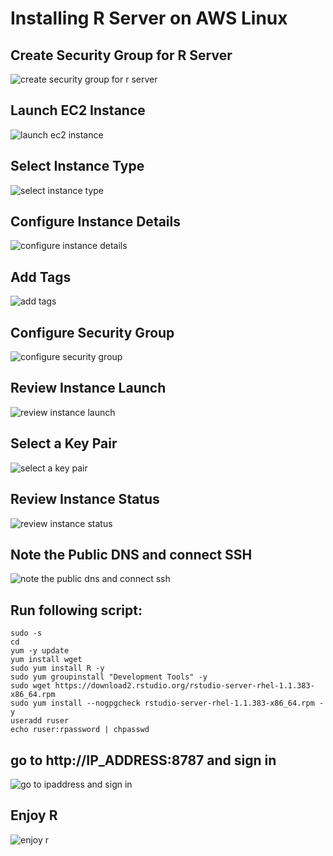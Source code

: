# Installing R Server on AWS Linux
## Create Security Group for R Server
![create security group for r server](https://user-images.githubusercontent.com/33963568/33333382-b47230ac-d434-11e7-8170-74bf6ca9671a.png)

## Launch EC2 Instance
![launch ec2 instance](https://user-images.githubusercontent.com/33963568/33333398-bda5a726-d434-11e7-9330-199f2efbe5da.png)

## Select Instance Type
![select instance type](https://user-images.githubusercontent.com/33963568/33333411-c5555c0a-d434-11e7-9897-888847948fd9.png)

## Configure Instance Details
![configure instance details](https://user-images.githubusercontent.com/33963568/33333419-cf177124-d434-11e7-8b62-12f23cbe4b87.png)

## Add Tags
![add tags](https://user-images.githubusercontent.com/33963568/33333430-d7d48afe-d434-11e7-96f1-e8a4a354b1a5.png)

## Configure Security Group
![configure security group](https://user-images.githubusercontent.com/33963568/33333444-dd85c5c6-d434-11e7-8d4c-bde64efdaa31.png)

## Review Instance Launch
![review instance launch](https://user-images.githubusercontent.com/33963568/33333452-e5d80aae-d434-11e7-960a-bef5fcdef446.png)

## Select a Key Pair
![select a key pair](https://user-images.githubusercontent.com/33963568/33333464-ec6813dc-d434-11e7-90a5-3bef609bf8b2.png)

## Review Instance Status
![review instance status](https://user-images.githubusercontent.com/33963568/33333479-f3beb8de-d434-11e7-8a0d-c2c95b85ff83.png)

## Note the Public DNS and connect SSH
![note the public dns and connect ssh](https://user-images.githubusercontent.com/33963568/33333494-faa0c0f2-d434-11e7-8cc6-32cd07a70398.png)

## Run following script:
```
sudo -s
cd
yum -y update
yum install wget
sudo yum install R -y
sudo yum groupinstall "Development Tools" -y
sudo wget https://download2.rstudio.org/rstudio-server-rhel-1.1.383-x86_64.rpm
sudo yum install --nogpgcheck rstudio-server-rhel-1.1.383-x86_64.rpm -y
useradd ruser
echo ruser:rpassword | chpasswd
```

## go to http://IP_ADDRESS:8787 and sign in
![go to ipaddress and sign in](https://user-images.githubusercontent.com/33963568/33333512-0494d864-d435-11e7-82fd-222b6a5ffb21.png)

## Enjoy R
![enjoy r](https://user-images.githubusercontent.com/33963568/33333516-0924123c-d435-11e7-8edc-fde3a168bed7.png)
